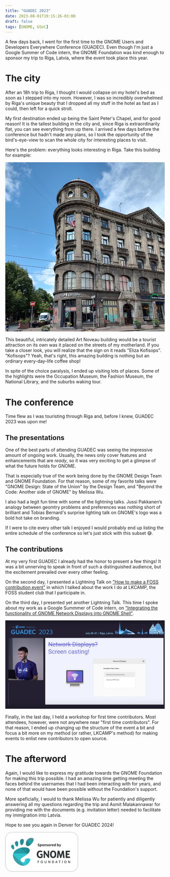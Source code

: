 ```yaml
---
title: "GUADEC 2023"
date: 2023-08-01T19:15:26-03:00
draft: false
tags: [GNOME, GSoC]
---
```


A few days back, I went for the first time to the GNOME Users and Developers Everywhere Conference (GUADEC). Even though I'm just a Google Summer of Code intern, the GNOME Foundation was kind enough to sponsor my trip to Riga, Latvia, where the event took place this year.

# The city

After an 18h trip to Riga, I thought I would collapse on my hotel's bed as soon as I stepped into my room. However, I was so incredibly overwhelmed by Riga's unique beauty that I dropped all my stuff in the hotel as fast as I could, then left for a quick stroll.

My first destination ended up being the Saint Peter's Chapel, and for good reason! It is the tallest building in the city and, since Riga is extraordinarily flat, you can see everything from up there. I arrived a few days before the conference but hadn't made any plans, so I took the opportunity of the bird's-eye-view to scan the whole city for interesting places to visit.

Here's the problem: everything looks interesting in Riga. Take this building for example:

![A beautiful Art Noveau building, at a street corner](kofisops.jpg)

This beautiful, intricately detailed Art Noveau building would be a tourist attraction on its own was it placed on the streets of my motherland. If you take a closer look, you will realize that the sign on it reads "Eliza Kofisops". "Kofisops"? Yeah, that's right, this amazing building is nothing but an ordinary every-day-life coffee shop!

In spite of the choice paralysis, I ended up visiting lots of places. Some of the highlights were the Occupation Museum, the Fashion Museum, the National Library, and the suburbs waking tour.

# The conference

Time flew as I was touristing through Riga and, before I knew, GUADEC 2023 was upon me!

## The presentations

One of the best parts of attending GUADEC was seeing the impressive amount of ongoing work. Usually, the news only cover features and enhancements that are *ready*, so it was very exciting to get a glimpse of what the future holds for GNOME.

That is especially true of the work being done by the GNOME Design Team and GNOME Foundation. For that reason, some of my favorite talks were "GNOME Design: State of the Union" by the Design Team, and "Beyond the Code: Another side of GNOME" by Melissa Wu.

I also had a legit fun time with some of the lightning talks. Jussi Pakkanen’s analogy between geomtry problems and preferences was nothing short of brilliant and Tobias Bernard's surprise lighting talk on GNOME's logo was a bold hot take on branding.

If I were to cite every other talk I enjoyed I would probably end up listing the entire schedule of the conference so let's just stick with this subset 😅.

## The contributions

At my very first GUADEC I already had the honor to present a few things! It was a bit unnerving to speak in front of such a distinguished audience, but the excitement prevailed over every other feeling.

On the second day, I presented a Lightning Talk on ["How to make a FOSS contribution event"](https://www.youtube.com/watch?v=qaZuQO0bK-M&t=22926s) in which I talked about the work I do at LKCAMP, the FOSS student club that I participate in.

On the third day, I presented yet another Lightning Talk. This time I spoke about my work as a Google Summmer of Code intern, on ["Integrating the functionality of GNOME Network Displays into GNOME Shell"](https://www.youtube.com/watch?v=hv-bkYpHSbQ&t=22765s).

![A picture of myself speaking at GUADEC](talk.png)

Finally, in the last day, I held a workshop for first time contributors. Most attendees, however, were not anywhere near "first time contributors". For that reason, I ended up changing up the structure of the event a bit and focus a bit more on my method (or rather, LKCAMP's method) for making events to enlist new contributors to open source.

# The afterword

Again, I would like to express my gratitude towards the GNOME Foundation for making this trip possible. I had an amazing time getting meeting the faces behind the usernames that I had been interacting with for years, and none of that would have been possible without the Foundation's support.

More speficially, I would to thank Melissa Wu for patiently and diligently answering all my questions regarding the trip and Asmit Malakannawar for providing me with the documents (e.g. invitation letter) needed to facilitate my immigration into Latvia.

Hope to see you again in Denver for GUADEC 2024!

![A rectangular badge spelling "Sponsored by the GNOME Foundation"](badge.png)
